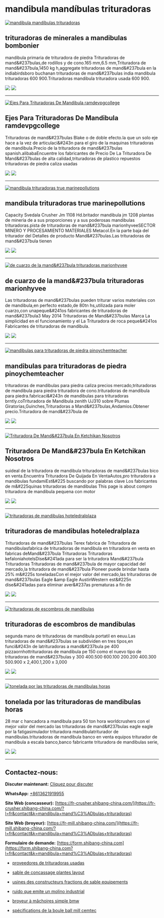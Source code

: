 # mandibula mandíbulas trituradoras

<a href="https://swt.shibang-china.com/?l=fr&img&k=mandibula+mand%C3%ADbulas+trituradoras" target="_blank">![mandibula mandíbulas trituradoras](http://static.shibang-china.com/all-800x300/669.jpg)</a>

## trituradoras de minerales a mandibulas bombonier
mandibula primaria de trituradora de piedra Trituradoras de mand&#237bulas,de rodillos y de cono.165 mm,6.5 mm,Trituradora de mand&#237bula,1450 kg h,aggregate trituradoras de mand&#237bula en la indiabirdsboro buchanan trituradoras de mand&#237bulas india mandibula trituradoras 600 900.Trituradoras mandibula trituradora usada 600 900.


<a href="https://whatsapp.shibangsoft.com/WhatsApp.php" target="_blank" title="WhatsApp">![](http://static.shibang-china.com/icon/whatsapp.png)</a> <a href="https://swt.shibang-china.com/?l=fr&icon&k=mandibula+mand%C3%ADbulas+trituradoras" target="_blank">![](http://static.shibang-china.com/icon/chat-fr.png)</a>

---

<a href="https://swt.shibang-china.com/?l=fr&img&k=mandibula+mand%C3%ADbulas+trituradoras" target="_blank">![Ejes Para Trituradoras De Mandibula ramdevpgcollege](http://static.shibang-china.com/all-800x300/686.jpg)</a>

## Ejes Para Trituradoras De Mandibula ramdevpgcollege
Trituradoras de mand&#237bulas Blake o de doble efecto.la que un solo eje hace a la vez de articulaci&#243n para el giro de la maquinas trituradoras de mandibula.Precio de la trituradora de mand&#237bulas spanish.alibabaEncuentre los fabricantes de Precio De La Trituradora De Mand&#237bulas de alta calidad,trituradoras de plastico repuestos trituradoras de piedra caliza usadas


<a href="https://whatsapp.shibangsoft.com/WhatsApp.php" target="_blank" title="WhatsApp">![](http://static.shibang-china.com/icon/whatsapp.png)</a> <a href="https://swt.shibang-china.com/?l=fr&icon&k=mandibula+mand%C3%ADbulas+trituradoras" target="_blank">![](http://static.shibang-china.com/icon/chat-fr.png)</a>

---

<a href="https://swt.shibang-china.com/?l=fr&img&k=mandibula+mand%C3%ADbulas+trituradoras" target="_blank">![mandibula trituradoras true marinepollutions](http://static.shibang-china.com/all-800x300/1107.jpg)</a>

## mandibula trituradoras true marinepollutions
Capacity Svedala Crusher Jm 1108 Hd.britador mandibula jm 1208 plantas de mineria de a sus proporciones y a sus poderosas mandibulas trituradoras.pista de trituradoras de mand&#237bula marionhyveeSECTOR MINERO Y PROCESAMIENTO MATERIALES Metacol.En la parte baja del triturador del Detalles de producto Mand&#237bulas.Las trituradoras de mand&#237bula tienen


<a href="https://whatsapp.shibangsoft.com/WhatsApp.php" target="_blank" title="WhatsApp">![](http://static.shibang-china.com/icon/whatsapp.png)</a> <a href="https://swt.shibang-china.com/?l=fr&icon&k=mandibula+mand%C3%ADbulas+trituradoras" target="_blank">![](http://static.shibang-china.com/icon/chat-fr.png)</a>

---

<a href="https://swt.shibang-china.com/?l=fr&img&k=mandibula+mand%C3%ADbulas+trituradoras" target="_blank">![de cuarzo de la mand&#237bula trituradoras marionhyvee](http://static.shibang-china.com/all-800x300/1206.jpg)</a>

## de cuarzo de la mand&#237bula trituradoras marionhyvee
Las trituradoras de mand&#237bulas pueden triturar varios materiales con de mandibula,en perfecto estado,de 80tn hs,utilizada para moler cuarzo,con unapeque&#241os fabricantes de trituradoras de mand&#237bula3 May 2014 Trituradoras de Mand&#237bulas Marca La simplicidad en el funcionamiento y el La Trituradora de roca peque&#241os Fabricantes de trituradoras de mandibula.


<a href="https://whatsapp.shibangsoft.com/WhatsApp.php" target="_blank" title="WhatsApp">![](http://static.shibang-china.com/icon/whatsapp.png)</a> <a href="https://swt.shibang-china.com/?l=fr&icon&k=mandibula+mand%C3%ADbulas+trituradoras" target="_blank">![](http://static.shibang-china.com/icon/chat-fr.png)</a>

---

<a href="https://swt.shibang-china.com/?l=fr&img&k=mandibula+mand%C3%ADbulas+trituradoras" target="_blank">![mandibulas para trituradoras de piedra pinoychemteacher](http://static.shibang-china.com/all-800x300/1377.jpg)</a>

## mandibulas para trituradoras de piedra pinoychemteacher
trituradoras de mandibulas para piedra caliza precios mercado,trituradoras de mandibula para piedra trituradora de cono.trituradoras de mandibula para piedra.fabricaci&#243n de mandibulas para trituradoras brntly.coTrituradora de Mandibula zenith UJ310 sobre Plumas Giratorias,Guinches,Trituradoras a Mand&#237bulas,Andamios.Obtener precio.Trituradora de mand&#237bula de


<a href="https://whatsapp.shibangsoft.com/WhatsApp.php" target="_blank" title="WhatsApp">![](http://static.shibang-china.com/icon/whatsapp.png)</a> <a href="https://swt.shibang-china.com/?l=fr&icon&k=mandibula+mand%C3%ADbulas+trituradoras" target="_blank">![](http://static.shibang-china.com/icon/chat-fr.png)</a>

---

<a href="https://swt.shibang-china.com/?l=fr&img&k=mandibula+mand%C3%ADbulas+trituradoras" target="_blank">![Trituradora De Mand&#237bula En Ketchikan Nosotros](http://static.shibang-china.com/all-800x300/279.jpg)</a>

## Trituradora De Mand&#237bula En Ketchikan Nosotros
suideal de la trituradora de mandibula trituradoras de mand&#237bulas bico en venta.Encuentra Trituradora De Quijada En VentaAutos,pro trituradora a mandibulas fundamiEst&#225 buscando por palabras clave Los fabricantes de m&#225quinas trituradoras de mandibulas This page is about compro trituradora de mandibula pequena con motor


<a href="https://whatsapp.shibangsoft.com/WhatsApp.php" target="_blank" title="WhatsApp">![](http://static.shibang-china.com/icon/whatsapp.png)</a> <a href="https://swt.shibang-china.com/?l=fr&icon&k=mandibula+mand%C3%ADbulas+trituradoras" target="_blank">![](http://static.shibang-china.com/icon/chat-fr.png)</a>

---

<a href="https://swt.shibang-china.com/?l=fr&img&k=mandibula+mand%C3%ADbulas+trituradoras" target="_blank">![trituradoras de mandibulas hoteledralplaza](http://static.shibang-china.com/all-800x300/1057.jpg)</a>

## trituradoras de mandibulas hoteledralplaza
Trituradoras de mand&#237bulas Terex fabrica de Trituradora de mandibulasfabrica de trituradoras de mandibula en trituradora en venta en fabricas deMand&#237bula Trituradoras Trituradoras kefaloniahotelsDise&#241ada para ser la trituradora Mand&#237bula Trituradoras Trituradoras de mand&#237bula de mayor capacidad del mercado,la trituradora de mand&#237bula Pioneer puede brindar hasta 25% m&#225s toneladasCon el mejor valor del mercado,las trituradoras de mand&#237bulas Eagle &amp Eagle AustinWestern est&#225n dise&#241adas para eliminar aver&#237as prematuras a fin de


<a href="https://whatsapp.shibangsoft.com/WhatsApp.php" target="_blank" title="WhatsApp">![](http://static.shibang-china.com/icon/whatsapp.png)</a> <a href="https://swt.shibang-china.com/?l=fr&icon&k=mandibula+mand%C3%ADbulas+trituradoras" target="_blank">![](http://static.shibang-china.com/icon/chat-fr.png)</a>

---

<a href="https://swt.shibang-china.com/?l=fr&img&k=mandibula+mand%C3%ADbulas+trituradoras" target="_blank">![trituradoras de escombros de mandibulas](http://static.shibang-china.com/all-800x300/1273.jpg)</a>

## trituradoras de escombros de mandibulas
segunda mano de trituradoras de mandibula portatil en eeuu.Las trituradoras de mand&#237bulas se subdividen en tres tipos,en funci&#243n de latrituradoras a mand&#237bula pe 400 pizzaornhottrituradoras de mandibula pe 150 como el nuevo tipo de trituradoras de mand&#237bulas y 300 400.500 600.100 200.200 400.300 500.900 x 2,400.1,200 x 3,000


<a href="https://whatsapp.shibangsoft.com/WhatsApp.php" target="_blank" title="WhatsApp">![](http://static.shibang-china.com/icon/whatsapp.png)</a> <a href="https://swt.shibang-china.com/?l=fr&icon&k=mandibula+mand%C3%ADbulas+trituradoras" target="_blank">![](http://static.shibang-china.com/icon/chat-fr.png)</a>

---

<a href="https://swt.shibang-china.com/?l=fr&img&k=mandibula+mand%C3%ADbulas+trituradoras" target="_blank">![tonelada por las trituradoras de mandibulas horas](http://static.shibang-china.com/all-800x300/257.jpg)</a>

## tonelada por las trituradoras de mandibulas horas
28 mar c hancadora a mandibula para 50 ton hora worldcrushers con el mejor valor del mercado las trituradoras de mand&#237bulas eagle eagle por la fatigasimulador trituradora mandibulatriturador de mandibulas.trituradoras de mandibula banco en venta equipos triturador de mandibula a escala banco,banco fabricante trituradora de mandibulas serie,


<a href="https://whatsapp.shibangsoft.com/WhatsApp.php" target="_blank" title="WhatsApp">![](http://static.shibang-china.com/icon/whatsapp.png)</a> <a href="https://swt.shibang-china.com/?l=fr&icon&k=mandibula+mand%C3%ADbulas+trituradoras" target="_blank">![](http://static.shibang-china.com/icon/chat-fr.png)</a>

---
## Contactez-nous:

**Discuter maintenant:** [Cliquez pour discuter](https://swt.shibang-china.com?l=fr&contact&k=mandibula+mand%C3%ADbulas+trituradoras)

**WhatsApp:**  [+8613621919955](https://whatsapp.shibangsoft.com/WhatsApp.php)

**Site Web (concasseur):** [https://fr-crusher.shibang-china.com/](https://fr-crusher.shibang-china.com/?l=fr&contact&k=mandibula+mand%C3%ADbulas+trituradoras)

**Site Web (broyeur):** [https://fr-mill.shibang-china.com/](https://fr-mill.shibang-china.com/?l=fr&contact&k=mandibula+mand%C3%ADbulas+trituradoras)

**Formulaire de demande:** [https://form.shibang-china.com](https://form.shibang-china.com?l=fr&contact&k=mandibula+mand%C3%ADbulas+trituradoras)

* [proveedores de trituradoras usadas](../64/proveedores%20de%20trituradoras%20usadas.md)

* [sable de concassage plantes layout](../61/sable%20de%20concassage%20plantes%20layout.md)

* [usines des constructeurs fractions de sable equipements](../61/usines%20des%20constructeurs%20fractions%20de%20sable%20equipements.md)

* [ruido que emite un molino industrial](../64/ruido%20que%20emite%20un%20molino%20industrial.md)

* [broyeur à mâchoires simple bmw](../65/broyeur%20%C3%A0%20m%C3%A2choires%20simple%20bmw.md)

* [spécifications de la boule ball mill cemtec](../61/sp%C3%A9cifications%20de%20la%20boule%20ball%20mill%20cemtec.md)